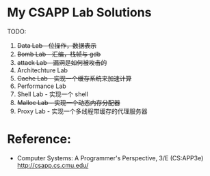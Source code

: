 # My CSAPP Lab Solutions

TODO:
1. ~~Data Lab - 位操作，数据表示~~
2. ~~Bomb Lab - 汇编，栈帧与 gdb~~
3. ~~attack Lab - 漏洞是如何被攻击的~~
4. Architechture Lab
5. ~~Cache Lab - 实现一个缓存系统来加速计算~~
6. Performance Lab
7. Shell Lab - 实现一个 shell
8. ~~Malloc Lab - 实现一个动态内存分配器~~
9. Proxy Lab - 实现一个多线程带缓存的代理服务器

# Reference:
- Computer Systems: A Programmer's Perspective, 3/E (CS:APP3e) http://csapp.cs.cmu.edu/
